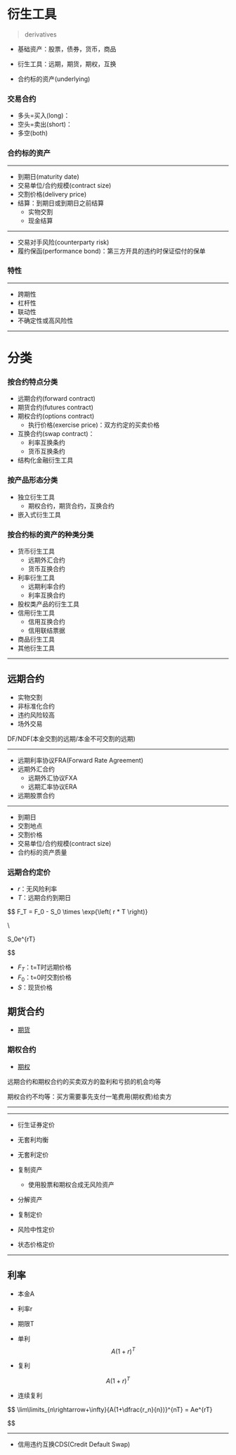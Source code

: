 # 衍生工具
> derivatives

- 基础资产：股票，债券，货币，商品
- 衍生工具：远期，期货，期权，互换

- 合约标的资产(underlying)



### 交易合约
- 多头=买入(long)：
- 空头=卖出(short)：
- 多空(both)

### 合约标的资产
---
- 到期日(maturity date)
- 交易单位/合约规模(contract size)
- 交割价格(delivery price)
- 结算：到期日或到期日之前结算
    - 实物交割
    - 现金结算

---
- 交易对手风险(counterparty risk)
- 履约保函(performance bond)：第三方开具的违约时保证偿付的保单


### 特性
---
- 跨期性
- 杠杆性
- 联动性
- 不确定性或高风险性



---
# 分类

### 按合约特点分类
- 远期合约(forward contract)
- 期货合约(futures contract)
- 期权合约(options contract)
    - 执行价格(exercise price)：双方约定的买卖价格
- 互换合约(swap contract)：
    - 利率互换条约
    - 货币互换条约
- 结构化金融衍生工具

### 按产品形态分类

- 独立衍生工具
    - 期权合约，期货合约，互换合约
- 嵌入式衍生工具

### 按合约标的资产的种类分类

- 货币衍生工具
    - 远期外汇合约
    - 货币互换合约
- 利率衍生工具
    - 远期利率合约
    - 利率互换合约
- 股权类产品的衍生工具
- 信用衍生工具
    - 信用互换合约
    - 信用联结票据
- 商品衍生工具
- 其他衍生工具


---

## 远期合约

- 实物交割
- 非标准化合约
- 违约风险较高
- 场外交易

DF/NDF(本金交割的远期/本金不可交割的远期)

---
- 远期利率协议FRA(Forward Rate Agreement)
- 远期外汇合约
    - 远期外汇协议FXA
    - 远期汇率协议ERA
- 远期股票合约
---
- 到期日
- 交割地点
- 交割价格
- 交易单位/合约规模(contract size)
- 合约标的资产质量


### 远期合约定价

- $r$：无风险利率
- $T$：远期合约到期日

$$
F_T = F_0 - S_0 \times \exp{\left( r * T \right)}

\\

S_0e^{rT}

$$
- $F_T$：t=T时远期价格
- $F_0$：t=0时交割价格
- $S$：现货价格



## 期货合约
- [期货](future.md)


### 期权合约

- [期权](option.md)

远期合约和期权合约的买卖双方的盈利和亏损的机会均等

期权合约不均等：买方需要事先支付一笔费用(期权费)给卖方


---

---




- 衍生证券定价

- 无套利均衡

- 无套利定价

- 复制资产
    - 使用股票和期权合成无风险资产
- 分解资产

- 复制定价
- 风险中性定价
- 状态价格定价

---
## 利率

- 本金A
- 利率r

- 期限T

- 单利
$$
A(1+r)^T
$$
- 复利

$$
A(1+r)^T
$$

- 连续复利

$$
\lim\limits_{n\rightarrow+\infty}{A(1+\dfrac{r_n}{n})}^{nT} = Ae^{rT}


$$


---

- 信用违约互换CDS(Credit Default Swap)
